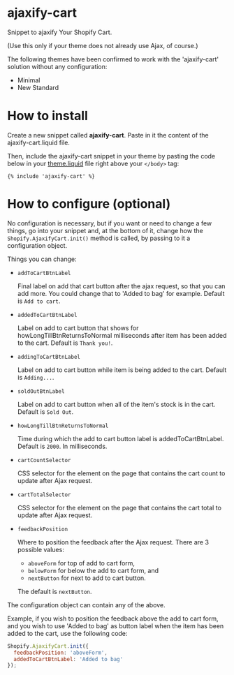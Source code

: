 ajaxify-cart
============

Snippet to ajaxify Your Shopify Cart.

(Use this only if your theme does not already use Ajax, of course.)

The following themes have been confirmed to work with the 'ajaxify-cart' solution without any configuration:

* Minimal
* New Standard

How to install
==============

Create a new snippet called **ajaxify-cart**. Paste in it the content of the ajaxify-cart.liquid file. 

Then, include the ajaxify-cart snippet in your theme by pasting the code below in your <a href="http://www.shopify.com/admin/themes/current?key=layout/theme.liquid">theme.liquid</a> file right above your `</body>` tag:

`{% include 'ajaxify-cart' %}`

How to configure (optional)
================

No configuration is necessary, but if you want or need to change a few things, go into your snippet and, at the bottom of it, change how the `Shopify.AjaxifyCart.init()` method is called, by passing to it a configuration object.

Things you can change:

*  `addToCartBtnLabel`

    Final label on add that cart button after the ajax request, so that you can add more. You could change that to 'Added to bag' for example. Default is `Add to cart`.
  
*  `addedToCartBtnLabel`

   Label on add to cart button that shows for howLongTillBtnReturnsToNormal milliseconds after item has been added to the cart. Default is `Thank you!`.

*  `addingToCartBtnLabel`

   Label on add to cart button while item is being added to the cart. Default is `Adding...`.

*  `soldOutBtnLabel`

   Label on add to cart button when all of the item's stock is in the cart. Default is `Sold Out`.

*  `howLongTillBtnReturnsToNormal`

   Time during which the add to cart button label is addedToCartBtnLabel. Default is `2000`. In milliseconds.

*  `cartCountSelector`

   CSS selector for the element on the page that contains the cart count to update after Ajax request.

*  `cartTotalSelector`

   CSS selector for the element on the page that contains the cart total to update after Ajax request.

*  `feedbackPosition`

   Where to position the feedback after the Ajax request. There are 3 possible values: 
   
   * `aboveForm` for top of add to cart form, 
   * `belowForm` for below the add to cart form, and 
   * `nextButton` for next to add to cart button. 
   
   The default is `nextButton`.

The configuration object can contain any of the above.

Example, if you wish to position the feedback above the add to cart form, and you wish to use 'Added to bag' as button label when the item has been added to the cart, use the following code:

```javascript
Shopify.AjaxifyCart.init({ 
  feedbackPosition: 'aboveForm', 
  addedToCartBtnLabel: 'Added to bag' 
});
```
